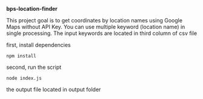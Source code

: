 
**bps-location-finder**

This project goal is to get coordinates by location names using Google Maps without API Key. You can use multiple keyword (location name) in single processing. The input keywords are located in third column of csv file

first, install dependencies

    npm install

second, run the script

    node index.js
the output file located in output folder
